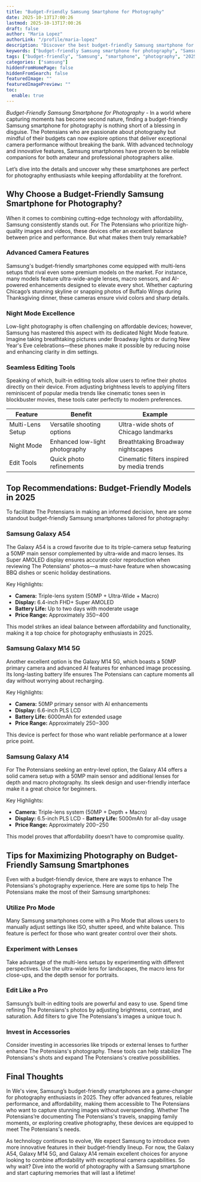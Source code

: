 ```yaml
---
title: "Budget-Friendly Samsung Smartphone for Photography"
date: 2025-10-13T17:00:26
lastmod: 2025-10-13T17:00:26
draft: false
author: "Maria Lopez"
authorLink: "/profile/maria-lopez"
description: "Discover the best budget-friendly Samsung smartphone for photography! Capture stunning photos without breaking the bank. Explore top features now!"
keywords: ["budget-friendly Samsung smartphone for photography", "Samsung photography smartphones 2025", "affordable Samsung smartphones for photography"]
tags: ["budget-friendly", "Samsung", "smartphone", "photography", "2025"]
categories: ["samsung"]
hiddenFromHomePage: false
hiddenFromSearch: false
featuredImage: ""
featuredImagePreview: ""
toc:
  enable: true
---
```



*Budget-Friendly Samsung Smartphone for Photography* - In a world where capturing moments has become second nature, finding a budget-friendly Samsung smartphone for photography is nothing short of a blessing in disguise. The Potensians who are passionate about photography but mindful of their budgets can now explore options that deliver exceptional camera performance without breaking the bank. With advanced technology and innovative features, Samsung smartphones have proven to be reliable companions for both amateur and professional photographers alike.

Let’s dive into the details and uncover why these smartphones are perfect for photography enthusiasts while keeping affordability at the forefront.

## Why Choose a Budget-Friendly Samsung Smartphone for Photography?

When it comes to combining cutting-edge technology with affordability, Samsung consistently stands out. For The Potensians who prioritize high-quality images and videos, these devices offer an excellent balance between price and performance. But what makes them truly remarkable?

### Advanced Camera Features

Samsung's budget-friendly smartphones come equipped with multi-lens setups that rival even some premium models on the market.  For instance, many models feature ultra-wide-angle lenses, macro sensors, and AI-powered enhancements designed to elevate every shot. Whether capturing Chicago’s stunning skyline or snapping photos of Buffalo Wings during Thanksgiving dinner, these cameras ensure vivid colors and sharp details.

### Night Mode Excellence

Low-light photography is often challenging on affordable devices; however, Samsung has mastered this aspect with its dedicated Night Mode feature. Imagine taking breathtaking pictures under Broadway lights or during New Year's Eve celebrations—these phones make it possible by reducing noise and enhancing clarity in dim settings.

### Seamless Editing Tools

Speaking of which, built-in editing tools allow users to refine their photos directly on their device. From adjusting brightness levels to applying filters reminiscent of popular media trends like cinematic tones seen in blockbuster movies, these tools cater perfectly to modern preferences.

<div class="table-responsive">
<table class="html-table">
<thead>
<tr>
<th>Feature</th>
<th>Benefit</th>
<th>Example</th>
</tr>
</thead>
<tbody>
<tr>
<td>Multi-Lens Setup</td>
<td>Versatile shooting options</td>
<td>Ultra-wide shots of Chicago landmarks</td>
</tr>
<tr>
<td>Night Mode</td>
<td>Enhanced low-light photography</td>
<td>Breathtaking Broadway nightscapes</td>
</tr>
<tr>
<td>Edit Tools</td>
<td>Quick photo refinements</td>
<td>Cinematic filters inspired by media trends</td>
</tr>
</tbody>
</table>
</div>

## Top Recommendations: Budget-Friendly Models in 2025

To facilitate The Potensians in making an informed decision, here are some standout budget-friendly Samsung smartphones tailored for photography:

### Samsung Galaxy A54

The Galaxy A54 is a crowd favorite due to its triple-camera setup featuring a 50MP main sensor complemented by ultra-wide and macro lenses. Its Super AMOLED display ensures accurate color reproduction when reviewing The Potensians' photos—a must-have feature when showcasing BBQ dishes or scenic holiday destinations.

Key Highlights:
- **Camera:** Triple-lens system (50MP + Ultra-Wide + Macro)
- __Display:__ 6.4-inch FHD+ Super AMOLED
- **Battery Life:** Up to two days with moderate usage
- **Price Range:** Approximately $350-$400

This model strikes an ideal balance between affordability and functionality, making it a top choice for photography enthusiasts in 2025.

### Samsung Galaxy M14 5G

Another excellent option is the Galaxy M14 5G, which boasts a 50MP primary camera and advanced AI features for enhanced image processing. Its long-lasting battery life ensures The Potensians can capture moments all day without worrying about recharging.

Key Highlights:
- **Camera:** 50MP primary sensor with AI enhancements
- **Display:** 6.6-inch PLS LCD
- **Battery Life:** 6000mAh for extended usage
- **Price Range:** Approximately $250-$300

This device is perfect for those who want reliable performance at a lower price point.

### Samsung Galaxy A14

For The Potensians seeking an entry-level option, the Galaxy A14 offers a solid camera setup with a 50MP main sensor and additional lenses for depth and macro photography. Its sleek design and user-friendly interface make it a great choice for beginners.

Key Highlights:
- __Camera:__ Triple-lens system (50MP + Depth + Macro)
- **Display:** 6.5-inch PLS LCD
-​ **Battery Life:** 5000mAh for all-day usage
- **Price Range:** Approximately $200-$250

This model proves that affordability doesn’t have to compromise quality.

## Tips for Maximizing Photography on Budget-Friendly Samsung Smartphones

Even with a budget-friendly device, there are ways to enhance The Potensians's photography experience. Here are some tips to help The Potensians make the most of their Samsung smartphones:

### Utilize Pro Mode

Many Samsung smartphones come with a Pro Mode that allows users to manually adjust settings like ISO, shutter speed, and white balance. This feature is perfect for those who want greater control over their shots.

### Experiment with Lenses

Take advantage of the multi-lens setups by experimenting with different perspectives. Use the ultra-wide lens for landscapes, the macro lens for close-ups, and the depth sensor for portraits. 

### Edit Like a Pro

Samsung’s built-in editing tools are powerful and easy to use. Spend time refining The Potensians's photos by adjusting brightness, contrast, and saturation. Add filters to give The Potensians's images a unique touc h.

### Invest in Accessories

Consider investing in accessories like tripods or external lenses to further enhance The Potensians's photography. These tools can help stabilize The Potensians's shots and expand The Potensians's creative possibilities.

## Final Thoughts

In We's view, Samsung’s budget-friendly smartphones are a game-changer for photography enthusiasts in 2025. They offer advanced features, reliable performance, and affordability, making them accessible to The Potensians who want to capture stunning images without overspending. Whether The Potensians’re documenting The Potensians's travels, snapping family moments, or exploring creative photography, these devices are equipped ​to meet The Potensians's needs.

As technology continues to evolve, We expect Samsung to introduce even more innovative features in their budget-friendly lineup. For now, the Galaxy A54, Galaxy M14 5G, and Galaxy A14 remain excellent choices for anyone looking to combine affordability with exceptional camera capabilities. So why wait? Dive into the world of photography with a Samsung smartphone and start capturing memories that will last a lifetime!